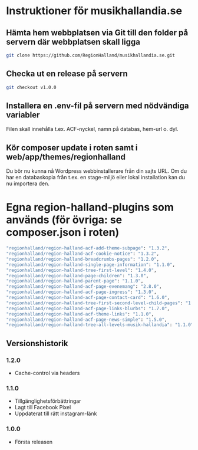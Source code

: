 # Instruktioner för musikhallandia.se


## Hämta hem webbplatsen via Git till den folder på servern där webbplatsen skall ligga

```sh
git clone https://github.com/RegionHalland/musikhallandia.se.git
```

## Checka ut en release på servern

```sh
git checkout v1.0.0
```

## Installera en .env-fil på servern med nödvändiga variabler
Filen skall innehålla t.ex. ACF-nyckel, namn på databas, hem-url o. dyl. 

## Kör composer update i roten samt i web/app/themes/regionhalland
Du bör nu kunna nå Wordpress webbinstallerare från din sajts URL. Om du har en databaskopia från t.ex. en stage-miljö eller lokal installation kan du nu importera den. 


# Egna region-halland-plugins som används (för övriga: se composer.json i roten)

```sh
"regionhalland/region-halland-acf-add-theme-subpage": "1.3.2",
"regionhalland/region-halland-acf-cookie-notice": "1.3.2",
"regionhalland/region-halland-breadcrumbs-pages": "1.2.0",
"regionhalland/region-halland-single-page-information": "1.1.0",
"regionhalland/region-halland-tree-first-level": "1.4.0",
"regionhalland/region-halland-page-children": "1.3.0",
"regionhalland/region-halland-parent-page": "1.1.0",
"regionhalland/region-halland-acf-page-evenemang": "2.8.0",
"regionhalland/region-halland-acf-page-ingress": "1.3.0",
"regionhalland/region-halland-acf-page-contact-card": "1.6.0",
"regionhalland/region-halland-tree-first-second-level-child-pages": "1.0.0",
"regionhalland/region-halland-acf-page-links-blurbs": "1.7.0",
"regionhalland/region-halland-acf-theme-links": "1.1.0",
"regionhalland/region-halland-acf-page-news-simple": "1.5.0",
"regionhalland/region-halland-tree-all-levels-musik-hallandia": "1.1.0"
```
    
## Versionshistorik

### 1.2.0 
- Cache-control via headers

### 1.1.0 
- Tillgänglighetsförbättringar
- Lagt till Facebook Pixel
- Uppdaterat till rätt instagram-länk

### 1.0.0 
- Första releasen
